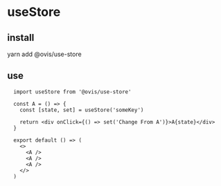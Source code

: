 # useStore

## install
  yarn add @ovis/use-store

## use
```
  import useStore from '@ovis/use-store'

  const A = () => {
    const [state, set] = useStore('someKey')

    return <div onClick={() => set('Change From A')}>A{state}</div>
  }

  export default () => (
    <>
      <A />
      <A />
      <A />
    </>
  )
```
